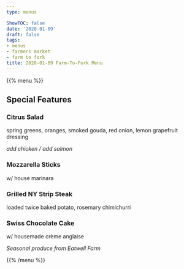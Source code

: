 ```yaml
---
type: menus

ShowTOC: false
date: '2020-01-09'
draft: false
tags:
- menus
- farmers market
- farm to fork
title: 2020-01-09 Farm-To-Fork Menu
---
```


{{% menu %}}

## Special Features

### Citrus Salad

spring greens, oranges, smoked gouda,
red onion, lemon grapefruit dressing

*add chicken / add salmon*

### Mozzarella Sticks

w/ house marinara

### Grilled NY Strip Steak

loaded twice baked potato, rosemary chimichurri

### Swiss Chocolate Cake

w/ housemade crème anglaise


*Seasonal produce from Eatwell Farm*

{{% /menu %}}
